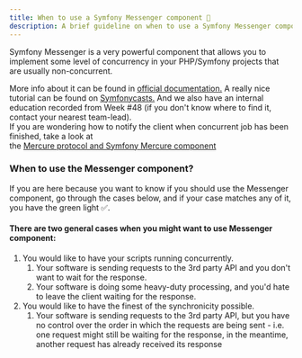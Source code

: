 ```yaml
---
title: When to use a Symfony Messenger component 🚚
description: A brief guideline on when to use a Symfony Messenger component
---
```


Symfony Messenger is a very powerful component that allows you to implement some level of concurrency in your
PHP/Symfony projects that are usually non-concurrent.

More info about it can be found in
[official documentation.](https://symfony.com/doc/current/components/messenger.html) A really nice tutorial can be
found on [Symfonycasts.](https://symfonycasts.com/screencast/messenger) And we also have an internal education
recorded from Week #48 (if you don't know where to find it, contact your nearest team-lead).  
If you are wondering how to notify the client when concurrent job has been finished, take a look at  
the [Mercure protocol and Symfony Mercure component](https://symfony.com/doc/current/mercure.html)

### When to use the Messenger component?

If you are here because you want to know if you should  use the Messenger component, go through the cases below, and if
your case matches any of it, you have the green light ✅.

#### There are two general cases when you might want to use Messenger component:

1. You would like to have your scripts running concurrently.
    1. Your software is sending requests to the 3rd party API and you don't want to wait for the response.
    2. Your software is doing some heavy-duty processing, and you'd hate to leave the client waiting for the
       response.
2. You would like to have the finest of the synchronicity possible.
    1. Your software is sending requests to the 3rd party API, but you have no control over the order in which the
       requests are being sent - i.e. one request might still be waiting for the response, in the meantime, another
       request has already received its response
